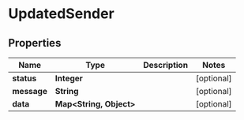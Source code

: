 

# UpdatedSender

## Properties

Name | Type | Description | Notes
------------ | ------------- | ------------- | -------------
**status** | **Integer** |  |  [optional]
**message** | **String** |  |  [optional]
**data** | **Map&lt;String, Object&gt;** |  |  [optional]



